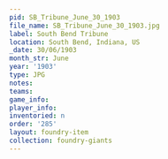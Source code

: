 ```yaml
---
pid: SB_Tribune_June_30_1903
file_name: SB_Tribune_June_30_1903.jpg
label: South Bend Tribune
location: South Bend, Indiana, US
_date: 30/06/1903
month_str: June
year: '1903'
type: JPG
notes: 
teams: 
game_info: 
player_info: 
inventoried: n
order: '285'
layout: foundry-item
collection: foundry-giants
---
```

